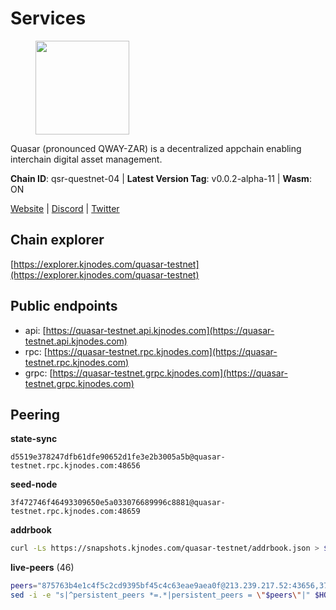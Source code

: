 # Services

<figure><img src="https://raw.githubusercontent.com/kj89/testnet_manuals/main/pingpub/logos/quasar.png" width="150" alt=""><figcaption></figcaption></figure>

Quasar (pronounced QWAY-ZAR) is a decentralized  appchain enabling interchain digital asset management.

**Chain ID**: qsr-questnet-04 | **Latest Version Tag**: v0.0.2-alpha-11 | **Wasm**: ON

[Website](https://www.quasar.fi) | [Discord](https://discord.gg/quasarfi) | [Twitter](https://twitter.com/QuasarFi)




## Chain explorer
[https://explorer.kjnodes.com/quasar-testnet](https://explorer.kjnodes.com/quasar-testnet)

## Public endpoints

* api: [https://quasar-testnet.api.kjnodes.com](https://quasar-testnet.api.kjnodes.com)
* rpc: [https://quasar-testnet.rpc.kjnodes.com](https://quasar-testnet.rpc.kjnodes.com)
* grpc: [https://quasar-testnet.grpc.kjnodes.com](https://quasar-testnet.grpc.kjnodes.com)

## Peering

**state-sync**

```text
d5519e378247dfb61dfe90652d1fe3e2b3005a5b@quasar-testnet.rpc.kjnodes.com:48656
```

**seed-node**

```text
3f472746f46493309650e5a033076689996c8881@quasar-testnet.rpc.kjnodes.com:48659
```

**addrbook**
```bash
curl -Ls https://snapshots.kjnodes.com/quasar-testnet/addrbook.json > $HOME/.quasarnode/config/addrbook.json
```

**live-peers** (46)
```bash
peers="875763b4e1c4f5c2cd9395bf45c4c63eae9aea0f@213.239.217.52:43656,37470a0944d3b650e884e228d7c3732289cc8ed3@23.88.105.165:29656,776ac94cccb5481f63cabbdc03ec482a23a7d653@217.76.58.21:29656,d5519e378247dfb61dfe90652d1fe3e2b3005a5b@65.109.68.190:48656,38cf4c8da13354be52a824a0a2d0db0f3884c312@5.9.70.180:15661,b1197bd0946b3d2d462fcc7548a79e87101d2389@65.108.141.109:38656,fdc1babb7ad4d97a911d32b0545220c8ceca57a8@128.199.8.206:53656,11d9e9d25cc78d2a0270a3d5a7e849775b110e64@185.249.225.63:48656,966acc999443bae0857604a9fce426b5e09a7409@65.108.105.48:18256,472b2ccc70e144f78ea1bc7fcf7b2c36de570ada@43.153.224.170:26656,09123544325ec7db991e7cb7e52a9755b6077fbd@5.75.243.172:29656,5c2a752c9b1952dbed075c56c600c3a79b58c395@95.214.52.139:27146,da2c4972ac3bcdc13e815ceb6bcd79e02f8f94d5@185.215.165.0:60856,a759945bdd6f394bc5b5e4e8727ff0d75975bc66@43.156.81.183:26656,3872fd6f49eab630335ddcf06f627f20ae5d547a@217.76.57.203:29656,bf7547ac440b049f7f17db65ab2c54befb9182cc@65.108.238.61:14656,b8c9bde24b0f012a83bd0c5bb6b1a93d4d652fcf@95.216.159.0:48656,18400945bc7624bd87c819d717253405a72a7485@188.233.19.197:26656,136589c157a21094c976f67bcb76bc6327c58b93@65.108.97.58:2686,47ced1ad4be0c7953085f69ff5a351187cd0aabe@161.97.92.139:53656,ee8a31dba1261b6f59b2f796f56eac31883c11da@185.74.222.149:26656,1993eb52b3f78ab2ccab9d4b23226c8b861e4b56@43.153.222.232:26656,da832130fd2d592a7cf6610aa92bb0d0db90c287@139.180.214.68:26656,33cea7bf8072083086e4099699e893d59240a45a@43.153.203.118:26656,543f0356af79037e320fa67bcf8976e2baca2579@149.154.70.89:26656,747b990549c25c8cf7f779ab165cbff3f8bff752@164.90.225.183:26656,588339ca2196397b9644d5890c7ea3a25131cb3a@101.43.28.40:26656,54511a85a23ab9a59ba55f18e2a23ba575f01f22@23.88.106.203:29656,b35f3493df8c3be232fe75ef7f4d0cb9d0f59668@65.109.70.23:18256,20b4f9207cdc9d0310399f848f057621f7251846@222.106.187.13:40600,d6b929f18fa95b6b4fb60c4731cade324626de43@158.247.224.125:26656,c7ada3493350825672ef93da18737e3259698930@217.76.57.218:1784,6f53d0752e69e73d2415a2a6273c37ac285b4e22@119.60.99.97:26656,d8f28b521c3b99462b0dde22e57e6fbe6877ad17@65.108.196.40:26656,68978b7482fc525ce40b4e7db1a9404e1909446f@65.109.85.221:8090,50b9ec9c583bdc80bb6ec69733f144b4b27ef57e@95.216.4.183:53656,1c5dd597b2edd6f16d659c5273de1fbc3c3d0e3f@116.202.227.117:48656,11400aa0017ced5910afe90f5c11395f93088531@46.101.186.152:26656,eeb4f094eaa62841b4a9a73f0560d6aa1fa87482@65.108.231.124:29656,a6f7c0e2423fb9ffbb57fbf08200c716a09eee87@184.174.35.56:26656,57e32fc17c16f0bb16110cbfc043738d3b4ad5c6@138.201.91.105:48656,08f409ee63de194847ea3da6b9c593cdb3f9692d@176.124.220.124:26656,d746618892872e98ee960574958efa53bdffea25@43.157.25.92:26656,ff6ebc4d01164f623b9d55eff6e70a17da4418b7@188.233.19.193:26656,5d472d9b54142d8c5fea7288c3435e3ff7392226@43.153.225.206:26656,a6e81280afdb028795e85a341b47cc16a91a626b@43.157.6.126:26656"
sed -i -e "s|^persistent_peers *=.*|persistent_peers = \"$peers\"|" $HOME/.quasarnode/config/config.toml
```
